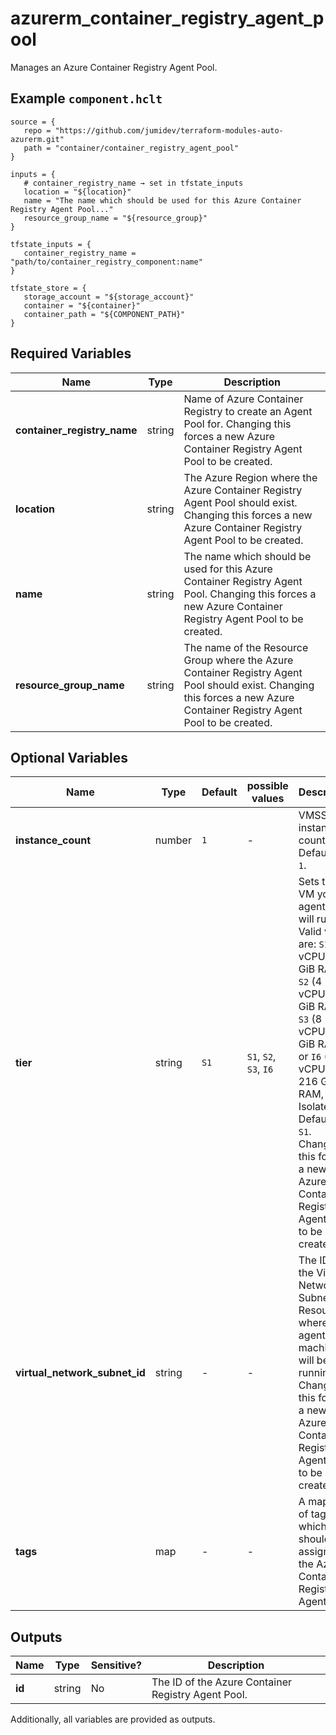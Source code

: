 # azurerm_container_registry_agent_pool

Manages an Azure Container Registry Agent Pool.

## Example `component.hclt`

```hcl
source = {
   repo = "https://github.com/jumidev/terraform-modules-auto-azurerm.git"   
   path = "container/container_registry_agent_pool"   
}

inputs = {
   # container_registry_name → set in tfstate_inputs
   location = "${location}"   
   name = "The name which should be used for this Azure Container Registry Agent Pool..."   
   resource_group_name = "${resource_group}"   
}

tfstate_inputs = {
   container_registry_name = "path/to/container_registry_component:name"   
}

tfstate_store = {
   storage_account = "${storage_account}"   
   container = "${container}"   
   container_path = "${COMPONENT_PATH}"   
}

```

## Required Variables

| Name | Type |  Description |
| ---- | --------- |  ----------- |
| **container_registry_name** | string |  Name of Azure Container Registry to create an Agent Pool for. Changing this forces a new Azure Container Registry Agent Pool to be created. | 
| **location** | string |  The Azure Region where the Azure Container Registry Agent Pool should exist. Changing this forces a new Azure Container Registry Agent Pool to be created. | 
| **name** | string |  The name which should be used for this Azure Container Registry Agent Pool. Changing this forces a new Azure Container Registry Agent Pool to be created. | 
| **resource_group_name** | string |  The name of the Resource Group where the Azure Container Registry Agent Pool should exist. Changing this forces a new Azure Container Registry Agent Pool to be created. | 

## Optional Variables

| Name | Type |  Default  |  possible values |  Description |
| ---- | --------- |  ----------- | ----------- | ----------- |
| **instance_count** | number |  `1`  |  -  |  VMSS instance count. Defaults to `1`. | 
| **tier** | string |  `S1`  |  `S1`, `S2`, `S3`, `I6`  |  Sets the VM your agent pool will run on. Valid values are: `S1` (2 vCPUs, 3 GiB RAM), `S2` (4 vCPUs, 8 GiB RAM), `S3` (8 vCPUs, 16 GiB RAM) or `I6` (64 vCPUs, 216 GiB RAM, Isolated). Defaults to `S1`. Changing this forces a new Azure Container Registry Agent Pool to be created. | 
| **virtual_network_subnet_id** | string |  -  |  -  |  The ID of the Virtual Network Subnet Resource where the agent machines will be running. Changing this forces a new Azure Container Registry Agent Pool to be created. | 
| **tags** | map |  -  |  -  |  A mapping of tags which should be assigned to the Azure Container Registry Agent Pool. | 



## Outputs

| Name | Type | Sensitive? | Description |
| ---- | ---- | --------- | --------- |
| **id** | string | No  | The ID of the Azure Container Registry Agent Pool. | 

Additionally, all variables are provided as outputs.
